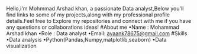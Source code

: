 Hello,i'm Mohmmad Arshad khan, a passionate Data analyst,Below you'll find links to some of my projects,along with my professional profile details.Feel free to Explore my repositories and connect with me if you have any questions or collaborations ideas!
#About me
•Name : Mohammad Arshad khan
•Role : Data analyst
•Email: ayaank78675@gmail.com
#Skills
•Data analysis
•Python(Pandas,Numpy,matplotlib,seaborn)
•Data visualization

<!---
Ayankhannn/Ayankhannn is a ✨ special ✨ repository because its `README.md` (this file) appears on your GitHub profile.
You can click the Preview link to take a look at your changes.
--->
